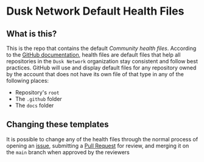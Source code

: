# Dusk Network Default Health Files

## What is this?

This is the repo that contains the default _Community health files_. According to the [GitHub documentation](https://docs.github.com/en/communities/setting-up-your-project-for-healthy-contributions/creating-a-default-community-health-file), health files are default files that help all repositories in the `Dusk Network` organization stay consistent and follow best practices. GitHub will use and display default files for any repository owned by the account that does not have its own file of that type in any of the following places:

- Repository's `root`
- The `.github` folder
- The `docs` folder

## Changing these templates

It is possible to change any of the health files through the normal process of opening an [issue](issues), submitting a [Pull Request](pulls) for review, and merging it on the `main` branch when approved by the reviewers

